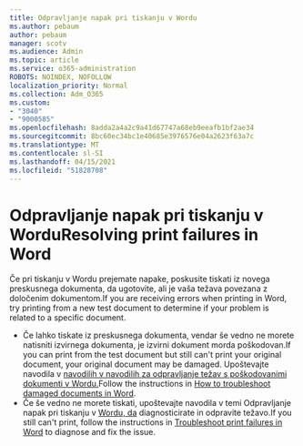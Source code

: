 ```yaml
---
title: Odpravljanje napak pri tiskanju v Wordu
ms.author: pebaum
author: pebaum
manager: scotv
ms.audience: Admin
ms.topic: article
ms.service: o365-administration
ROBOTS: NOINDEX, NOFOLLOW
localization_priority: Normal
ms.collection: Adm_O365
ms.custom:
- "3040"
- "9000585"
ms.openlocfilehash: 8adda2a4a2c9a41d67747a68eb9eeafb1bf2ae34
ms.sourcegitcommit: 8bc60ec34bc1e40685e3976576e04a2623f63a7c
ms.translationtype: MT
ms.contentlocale: sl-SI
ms.lasthandoff: 04/15/2021
ms.locfileid: "51828708"
---
```

# <a name="resolving-print-failures-in-word"></a><span data-ttu-id="3637b-102">Odpravljanje napak pri tiskanju v Wordu</span><span class="sxs-lookup"><span data-stu-id="3637b-102">Resolving print failures in Word</span></span>

<span data-ttu-id="3637b-103">Če pri tiskanju v Wordu prejemate napake, poskusite tiskati iz novega preskusnega dokumenta, da ugotovite, ali je vaša težava povezana z določenim dokumentom.</span><span class="sxs-lookup"><span data-stu-id="3637b-103">If you are receiving errors when printing in Word, try printing from a new test document to determine if your problem is related to a specific document.</span></span>

- <span data-ttu-id="3637b-104">Če lahko tiskate iz preskusnega dokumenta, vendar še vedno ne morete natisniti izvirnega dokumenta, je izvirni dokument morda poškodovan.</span><span class="sxs-lookup"><span data-stu-id="3637b-104">If you can print from the test document but still can't print your original document, your original document may be damaged.</span></span> <span data-ttu-id="3637b-105">Upoštevajte navodila v [navodilih v navodilih za odpravljanje težav s poškodovanimi dokumenti v Wordu.](https://docs.microsoft.com/office/troubleshoot/word/damaged-documents-in-word#update-microsoft-office-and-windows)</span><span class="sxs-lookup"><span data-stu-id="3637b-105">Follow the instructions in [How to troubleshoot damaged documents in Word](https://docs.microsoft.com/office/troubleshoot/word/damaged-documents-in-word#update-microsoft-office-and-windows).</span></span>
- <span data-ttu-id="3637b-106">Če še vedno ne morete tiskati, upoštevajte navodila v temi Odpravljanje napak pri tiskanju v [Wordu, da](https://docs.microsoft.com/office/troubleshoot/word/print-failures-in-word) diagnosticirate in odpravite težavo.</span><span class="sxs-lookup"><span data-stu-id="3637b-106">If you still can't print, follow the instructions in [Troubleshoot print failures in Word](https://docs.microsoft.com/office/troubleshoot/word/print-failures-in-word) to diagnose and fix the issue.</span></span>
